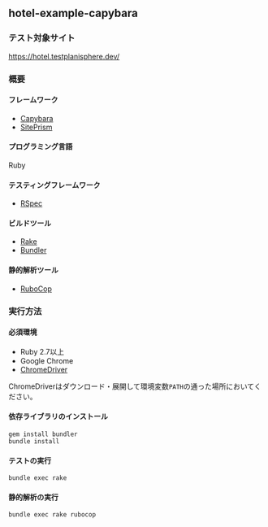 ## hotel-example-capybara

### テスト対象サイト

https://hotel.testplanisphere.dev/

### 概要

#### フレームワーク

* [Capybara](https://teamcapybara.github.io/capybara/)
* [SitePrism](https://github.com/site-prism/site_prism)

#### プログラミング言語

Ruby

#### テスティングフレームワーク

* [RSpec](https://rspec.info/)

#### ビルドツール

* [Rake](https://ruby.github.io/rake/)
* [Bundler](https://bundler.io/)

#### 静的解析ツール

* [RuboCop](https://docs.rubocop.org/)

### 実行方法

#### 必須環境

* Ruby 2.7以上
* Google Chrome
* [ChromeDriver](https://chromedriver.chromium.org/downloads)


ChromeDriverはダウンロード・展開して環境変数`PATH`の通った場所においてください。

#### 依存ライブラリのインストール

```
gem install bundler
bundle install
```

#### テストの実行

```
bundle exec rake
```

#### 静的解析の実行

```
bundle exec rake rubocop
```